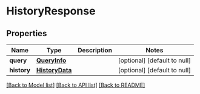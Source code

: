 # HistoryResponse

## Properties
Name | Type | Description | Notes
------------ | ------------- | ------------- | -------------
**query** | [**QueryInfo**](QueryInfo.md) |  | [optional] [default to null]
**history** | [**HistoryData**](HistoryData.md) |  | [optional] [default to null]

[[Back to Model list]](../README.md#documentation-for-models) [[Back to API list]](../README.md#documentation-for-api-endpoints) [[Back to README]](../README.md)


